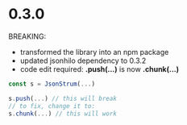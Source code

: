 # 0.3.0

BREAKING:
* transformed the library into an npm package
* updated jsonhilo dependency to 0.3.2
* code edit required: **.push(...)** is now **.chunk(...)**

```js
const s = JsonStrum(...)

s.push(...) // this will break
// to fix, change it to:
s.chunk(...) // this will work
```